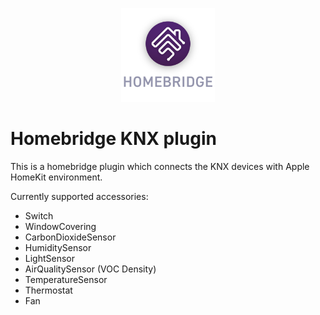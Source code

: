 
<p align="center">

<img src="https://github.com/homebridge/branding/raw/master/logos/homebridge-wordmark-logo-vertical.png" width="150">

</p>


# Homebridge KNX plugin

This is a homebridge plugin which connects the KNX devices with Apple HomeKit environment.

Currently supported accessories:
* Switch
* WindowCovering
* CarbonDioxideSensor
* HumiditySensor
* LightSensor
* AirQualitySensor (VOC Density)
* TemperatureSensor
* Thermostat 
* Fan
